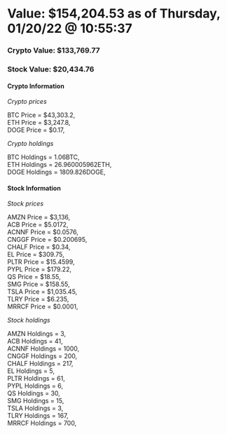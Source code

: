 # Value: $154,204.53 as of Thursday, 01/20/22 @ 10:55:37 

### Crypto Value: $133,769.77

### Stock Value: $20,434.76

#### Crypto Information 
*Crypto prices* 

BTC Price = $43,303.2,  
ETH Price = $3,247.8,  
DOGE Price = $0.17,  


*Crypto holdings* 

BTC Holdings = 1.06BTC,  
ETH Holdings = 26.960005962ETH,  
DOGE Holdings = 1809.826DOGE,  


#### Stock Information 

*Stock prices* 

AMZN Price = $3,136,  
ACB Price = $5.0172,  
ACNNF Price = $0.0576,  
CNGGF Price = $0.200695,  
CHALF Price = $0.34,  
EL Price = $309.75,  
PLTR Price = $15.4599,  
PYPL Price = $179.22,  
QS Price = $18.55,  
SMG Price = $158.55,  
TSLA Price = $1,035.45,  
TLRY Price = $6.235,  
MRRCF Price = $0.0001,  


*Stock holdings* 

AMZN Holdings = 3,  
ACB Holdings = 41,  
ACNNF Holdings = 1000,  
CNGGF Holdings = 200,  
CHALF Holdings = 217,  
EL Holdings = 5,  
PLTR Holdings = 61,  
PYPL Holdings = 6,  
QS Holdings = 30,  
SMG Holdings = 15,  
TSLA Holdings = 3,  
TLRY Holdings = 167,  
MRRCF Holdings = 700,  


